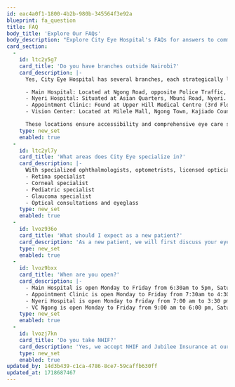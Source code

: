 ```yaml
---
id: eac4a0f1-1800-4b2b-980b-345564f3e92a
blueprint: fa_question
title: FAQ
body_title: 'Explore Our FAQs'
body_description: "Explore City Eye Hospital's FAQs for answers to common queries about our practice, facilities, and medical services. If your question isn't covered, feel free to contact us for personalized assistance in maintaining healthy eye care and vision."
card_section:
  -
    id: ltc2y5g7
    card_title: 'Do you have branches outside Nairobi?'
    card_description: |-
      Yes, City Eye Hospital has several branches, each strategically located for your convenience:

      - Main Hospital: Located at Ngong Road, opposite Police Traffic, Nairobi.
      - Nyeri Hospital: Situated at Asian Quarters, Mbuni Road, Nyeri.
      - Appointment Clinic: Found at Upper Hill Medical Centre (3rd Floor), Nairobi.
      - Vision Center: Located at Milele Mall, Ngong Town, Kajiado County.

      These locations ensure accessibility and comprehensive eye care services for our valued patients.
    type: new_set
    enabled: true
  -
    id: ltc2yl7y
    card_title: 'What areas does City Eye specialize in?'
    card_description: |-
      With specialized ophthalmologists, optometrists, licensed opticians and highly trained staff, we provide an extensive range of medical services. Our range of specialities include:
      - Retina specialist
      - Corneal specialist
      - Pediatric specialist
      - Glaucoma specialist
      - Optical consultations and eyeglass
    type: new_set
    enabled: true
  -
    id: lvoz936o
    card_title: 'What should I expect as a new patient?'
    card_description: 'As a new patient, we will first discuss your eye concern or condition and ask about your medical history. A thorough examination will then follow. We may request examinations and tests to assist and support our diagnosis. We will discuss with you the results of your examinations and recommend the treatment. If follow-up or further consultations are required, our staff will help you set a favourable time for your next appointment.'
    type: new_set
    enabled: true
  -
    id: lvoz9bxx
    card_title: 'When are you open?'
    card_description: |-
      - Main Hospital is open Monday to Friday from 6:30am to 5pm, Saturday from 8:00 am to 12:00 pm 
      - Appointment Clinic is open Monday to Friday from 7:30am to 4:30pm.
      - Nyeri Hospital is open Monday to Friday from 7:00 am to 3:30 pm
      - VC Ngong is open Monday to Friday from 9:00 am to 6:00 pm, Saturday from 9:00 am to 12:00 pm
    type: new_set
    enabled: true
  -
    id: lvozj7kn
    card_title: 'Do you take NHIF?'
    card_description: 'Yes, we accept NHIF and Jubilee Insurance at our Main Hospital and a number of insurance providers at our Appointment Clinic. Please visit our Financing and Insurance section for a more in-depth breakdown.'
    type: new_set
    enabled: true
updated_by: 14d3b439-c1ca-4786-8ce7-59caffb630ff
updated_at: 1718687467
---
```

